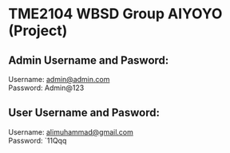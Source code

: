# TME2104 WBSD Group AIYOYO (Project)

## Admin Username and Pasword: 
Username: admin@admin.com <br>
Password: Admin@123

## User Username and Pasword: 
Username: alimuhammad@gmail.com <br>
Password: `11Qqq

